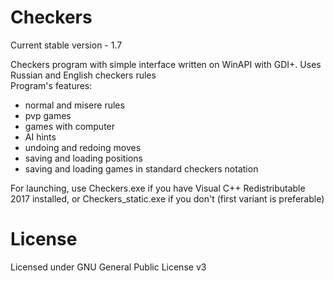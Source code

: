 # Checkers

Current stable version - 1.7  

Checkers program with simple interface written on WinAPI with GDI+. Uses Russian and English checkers rules  
Program's features:
- normal and misere rules
- pvp games
- games with computer
- AI hints
- undoing and redoing moves
- saving and loading positions
- saving and loading games in standard checkers notation

For launching, use Checkers.exe if you have Visual C++ Redistributable 2017 installed, or Checkers_static.exe if you don't (first variant is preferable)

# License

Licensed under GNU General Public License v3
